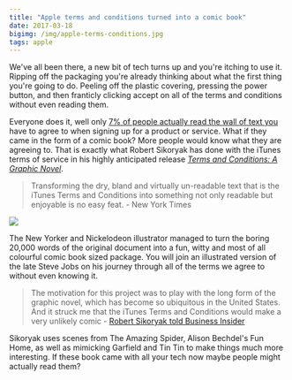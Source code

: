 ```yaml
---
title: "Apple terms and conditions turned into a comic book"
date: 2017-03-18
bigimg: /img/apple-terms-conditions.jpg
tags: apple
---
```

We've all been there, a new bit of tech turns up and you're itching to use it. Ripping off the packaging you're already thinking about what the first thing you're going to do. Peeling off the plastic covering, pressing the power button, and then franticly clicking accept on all of the terms and conditions without even reading them.

Everyone does it, well only [7% of people actually read the wall of text you][1] have to agree to when signing up for a product or service. What if they came in the form of a comic book? More people would know what they are agreeing to. That is exactly what Robert Sikoryak has done with the iTunes terms of service in his highly anticipated release [*Terms and Conditions: A Graphic Novel*][2].

> Transforming the dry, bland and virtually un-readable text that is the iTunes Terms and Conditions into something not only readable but enjoyable is no easy feat. - New York Times

![][image-1]

The New Yorker and Nickelodeon illustrator managed to turn the boring 20,000 words of the original document into a fun, witty and most of all colourful comic book sized package. You will join an illustrated version of the late Steve Jobs on his journey through all of the terms we agree to without even knowing it.

> The motivation for this project was to play with the long form of the graphic novel, which has become so ubiquitous in the United States.  And it struck me that the iTunes Terms and Conditions would make a very unlikely comic - [Robert Sikoryak told Business Insider][3]

Sikoryak uses scenes from The Amazing Spider, Alison Bechdel's Fun Home, as well as mimicking Garfield and Tin Tin to make things much more interesting. If these book came with all your tech now maybe people might actually read them?

[1]:	https://www.theguardian.com/money/2011/may/11/terms-conditions-small-print-big-problems
[2]:	https://www.drawnandquarterly.com/terms-and-conditions
[3]:	http://uk.businessinsider.com/robert-sikoryak-itunes-20000-word-terms-and-conditions-satirical-graphic-novel-2017-3

[image-1]:	https://gr36.gitlab.io/postimage/apple-terms-comic.jpg
